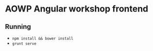 # AOWP Angular  workshop frontend

## Running

- ```npm install && bower install```
- ```grunt serve```